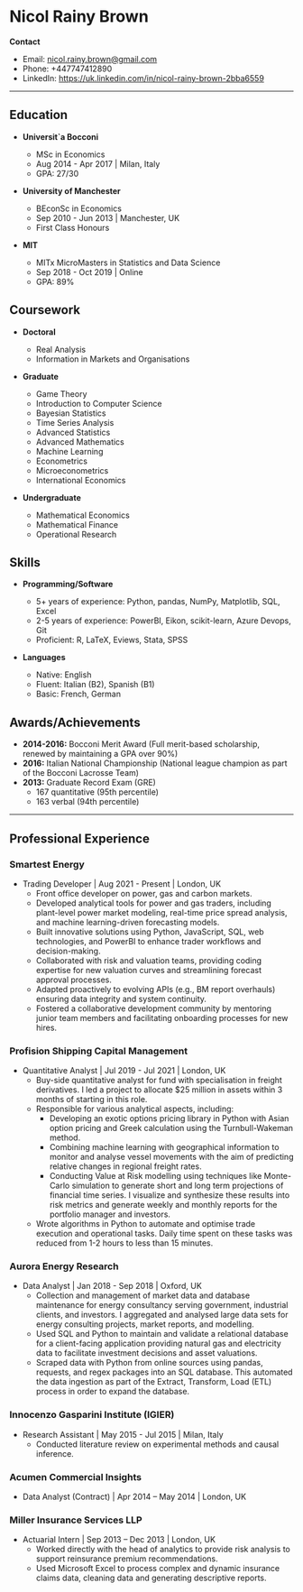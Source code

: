 # Nicol Rainy Brown 

**Contact**

* Email: nicol.rainy.brown@gmail.com 
* Phone: +447747412890
* LinkedIn: https://uk.linkedin.com/in/nicol-rainy-brown-2bba6559 

*** 
## Education  

* **Universit\`a Bocconi** 
   * MSc in Economics
   * Aug 2014 - Apr 2017 | Milan, Italy
   * GPA: 27/30
 
* **University of Manchester**
   * BEconSc in Economics
   * Sep 2010 - Jun 2013 | Manchester, UK
   * First Class Honours

* **MIT**
   * MITx MicroMasters in Statistics and Data Science
   * Sep 2018 - Oct 2019 | Online
   * GPA: 89%

## Coursework

* **Doctoral**
    * Real Analysis
    * Information in Markets and Organisations

* **Graduate**
    * Game Theory
    * Introduction to Computer Science
    * Bayesian Statistics
    * Time Series Analysis
    * Advanced Statistics
    * Advanced Mathematics
    * Machine Learning
    * Econometrics
    * Microeconometrics
    * International Economics

* **Undergraduate**
    * Mathematical Economics
    * Mathematical Finance
    * Operational Research

## Skills

* **Programming/Software** 
    * 5+ years of experience: Python, pandas, NumPy, Matplotlib, SQL, Excel
    * 2-5 years of experience: PowerBI, Eikon, scikit-learn, Azure Devops, Git
    * Proficient: R, LaTeX, Eviews, Stata, SPSS

* **Languages**
    * Native: English
    * Fluent: Italian (B2), Spanish (B1)
    * Basic: French, German 

## Awards/Achievements

* **2014-2016:** Bocconi Merit Award (Full merit-based scholarship, renewed by maintaining a GPA over 90%)
* **2016:** Italian National Championship (National league champion as part of the Bocconi Lacrosse Team)
* **2013:** Graduate Record Exam (GRE)
    * 167 quantitative (95th percentile)
    * 163 verbal (94th percentile) 

*** 
## Professional Experience

### Smartest Energy 
* Trading Developer | Aug 2021 - Present | London, UK
   * Front office developer on power, gas and carbon markets.
   * Developed analytical tools for power and gas traders, including plant-level power market modeling, real-time price spread analysis, and machine learning-driven forecasting models.
   * Built innovative solutions using Python, JavaScript, SQL, web technologies, and PowerBI to enhance trader workflows and decision-making.
   * Collaborated with risk and valuation teams, providing coding expertise for new valuation curves and streamlining forecast approval processes.
   * Adapted proactively to evolving APIs (e.g., BM report overhauls) ensuring data integrity and system continuity.
   * Fostered a collaborative development community by mentoring junior team members and facilitating onboarding processes for new hires.

### Profision Shipping Capital Management
* Quantitative Analyst | Jul 2019 - Jul 2021 | London, UK  
   * Buy-side quantitative analyst for fund with specialisation in freight derivatives. I led a project to allocate $25 million in assets within 3 months of starting in this role. 
   * Responsible for various analytical aspects, including:  
      * Developing an exotic options pricing library in Python with Asian option pricing and Greek calculation using the Turnbull-Wakeman method.
      * Combining machine learning with geographical information to monitor and analyse vessel movements with the aim of predicting relative changes in regional freight rates.
      * Conducting Value at Risk modelling using techniques like Monte-Carlo simulation to generate short and long term projections of financial time series. I visualize and synthesize these results into risk metrics and generate weekly and monthly reports for the portfolio manager and investors.
   * Wrote algorithms in Python to automate and optimise trade execution and operational tasks. Daily time spent on these tasks was reduced from 1-2 hours to less than 15 minutes.

### Aurora Energy Research
* Data Analyst | Jan 2018 - Sep 2018 | Oxford, UK
   * Collection and management of market data and database maintenance for energy consultancy serving government, industrial clients, and investors. I aggregated and analysed large data sets for energy consulting projects, market reports, and modelling. 
   * Used SQL and Python to maintain and validate a relational database for a client-facing application providing natural gas and electricity data to facilitate investment decisions and asset valuations.
   * Scraped data with Python from online sources using pandas, requests, and regex packages into an SQL database. This automated the data ingestion as part of the Extract, Transform, Load (ETL) process in order to expand the database.

### Innocenzo Gasparini Institute (IGIER)
* Research Assistant | May 2015 - Jul 2015 | Milan, Italy
   * Conducted literature review on experimental methods and causal inference.

### Acumen Commercial Insights
* Data Analyst (Contract) | Apr 2014 – May 2014 | London, UK

### Miller Insurance Services LLP
* Actuarial Intern | Sep 2013 – Dec 2013 | London, UK
   * Worked directly with the head of analytics to provide risk analysis to support reinsurance premium recommendations.
   * Used Microsoft Excel to process complex and dynamic insurance claims data, cleaning data and generating descriptive reports. 
